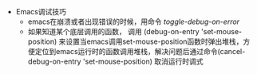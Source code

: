 - Emacs调试技巧
	- emacs在崩溃或者出现错误的时候，用命令 *toggle-debug-on-error*
	- 如果知道某个底层调用的函数， 调用 (debug-on-entry 'set-mouse-position) 来设置当emacs调用set-mouse-position函数时弹出堆栈，方便定位到emacs运行时的函数调用堆栈，解决问题后通过命令(cancel-debug-on-entry 'set-mouse-position) 取消运行时调式